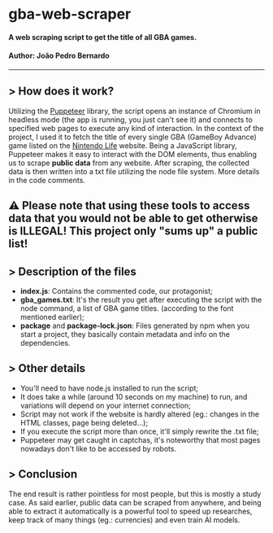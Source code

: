 # gba-web-scraper
#### A web scraping script to get the title of all GBA games.
#### Author: João Pedro Bernardo
---
## > How does it work?
Utilizing the [Puppeteer](pptr.dev) library, the script opens an instance of Chromium in headless mode (the app is running, you just can't see it) and connects to specified web pages to execute any kind of interaction.
In the context of the project, I used it to fetch the title of every single GBA (GameBoy Advance) game listed on the [Nintendo Life](www.nintendolife.com) website. Being a JavaScript library, Puppeteer makes it easy to interact with the DOM elements, thus enabling us to scrape **public data** from any website. After scraping, the collected data is then written into a txt file utilizing the node file system. More details in the code comments.

## ⚠️ Please note that using these tools to access data that you would not be able to get otherwise is ILLEGAL! This project only "sums up" a public list!

## > Description of the files

- **index.js**: Contains the commented code, our protagonist;
- **gba_games.txt**: It's the result you get after executing the script with the node command, a list of GBA game titles. (according to the font mentioned earlier);
- **package** and **package-lock.json**: Files generated by npm when you start a project, they basically contain metadata and info on the dependencies.

## > Other details

- You'll need to have node.js installed to run the script;
- It does take a while (around 10 seconds on my machine) to run, and variations will depend on your internet connection;
- Script may not work if the website is hardly altered (eg.: changes in the HTML classes, page being deleted...);
- If you execute the script more than once, it'll simply rewrite the .txt file;
- Puppeteer may get caught in captchas, it's noteworthy that most pages nowadays don't like to be accessed by robots.

## > Conclusion

The end result is rather pointless for most people, but this is mostly a study case. As said earlier, public data can be scraped from anywhere, and being able to extract it automatically is a powerful tool to speed up researches, keep track of many things (eg.: currencies) and even train AI models.
